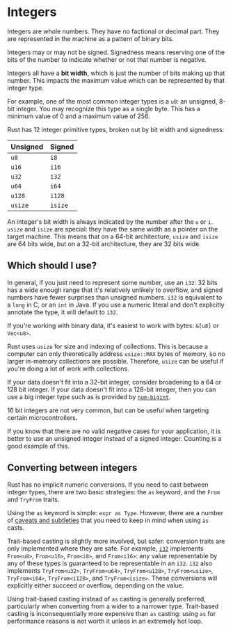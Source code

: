 # Integers

Integers are whole numbers. They have no factional or decimal part. They are represented in the machine as a pattern of binary bits.

Integers may or may not be signed. Signedness means reserving one of the bits of the number to indicate
whether or not that number is negative.

Integers all have a **bit width**, which is just the number of bits making up that number. This impacts
the maximum value which can be represented by that integer type.

For example, one of the most common integer types is a `u8`: an unsigned, 8-bit integer. You may
recognize this type as a single byte. This has a minimum value of 0 and a maximum value of 256.

Rust has 12 integer primitive types, broken out by bit width and signedness:

| Unsigned | Signed  |
| -------- | ------- |
| `u8`     | `i8`    |
| `u16`    | `i16`   |
| `u32`    | `i32`   |
| `u64`    | `i64`   |
| `u128`   | `i128`  |
| `usize`  | `isize` |

An integer's bit width is always indicated by the number after the `u` or `i`. `usize` and `isize` are special: they have the same width as a pointer on the target machine. This means that on a 64-bit architecture, `usize` and `isize` are 64 bits wide, but on a 32-bit architecture, they are 32 bits wide.

## Which should I use?

In general, if you just need to represent some number, use an `i32`: 32 bits has a wide enough range that it's relatively unlikely to overflow, and signed numbers have fewer surprises than unsigned numbers. `i32` is equivalent to a `long` in C, or an `int` in Java. If you use a numeric literal and don't explicitly annotate the type, it will default to `i32`.

If you're working with binary data, it's easiest to work with bytes: `&[u8]` or `Vec<u8>`.

Rust uses `usize` for size and indexing of collections. This is because a computer can only theoretically address `usize::MAX` bytes of memory, so no larger in-memory collections are possible. Therefore, `usize` can be useful if you're doing a lot of work with collections.

If your data doesn't fit into a 32-bit integer, consider broadening to a 64 or 128 bit integer. If your data doesn't fit into a 128-bit integer, then you can use a big integer type such as is provided by [`num-bigint`](https://github.com/rust-num/num-bigint).

16 bit integers are not very common, but can be useful when targeting certain microcontrollers.

If you know that there are no valid negative cases for your application, it is better to use an unsigned integer instead of a signed integer. Counting is a good example of this.

## Converting between integers

Rust has no implicit numeric conversions. If you need to cast between integer types, there are two basic strategies: the `as` keyword, and the `From` and `TryFrom` traits.

Using the `as` keyword is simple: `expr as Type`. However, there are a number of [caveats and subtleties](https://doc.rust-lang.org/nomicon/casts.html) that you need to keep in mind when using `as` casts.

Trait-based casting is slightly more involved, but safer: conversion traits are only implemented where they are safe. For example, [`i32`](https://doc.rust-lang.org/std/primitive.i32.html) implements `From<u8>`, `From<u16>`, `From<i8>`, and `From<i16>`: any value representable by any of these types is guaranteed to be representable in an `i32`. `i32` also implements `TryFrom<u32>`, `TryFrom<u64>`, `TryFrom<u128>`, `TryFrom<usize>`, `TryFrom<i64>`, `TryFrom<i128>`, and `TryFrom<isize>`. These conversions will explicitly either succeed or overflow, depending on the value.

Using trait-based casting instead of `as` casting is generally preferred, particularly when converting from a wider to a narrower type. Trait-based casting is inconsequentially more expensive than `as` casting: using `as` for performance reasons is not worth it unless in an extremely hot loop.
